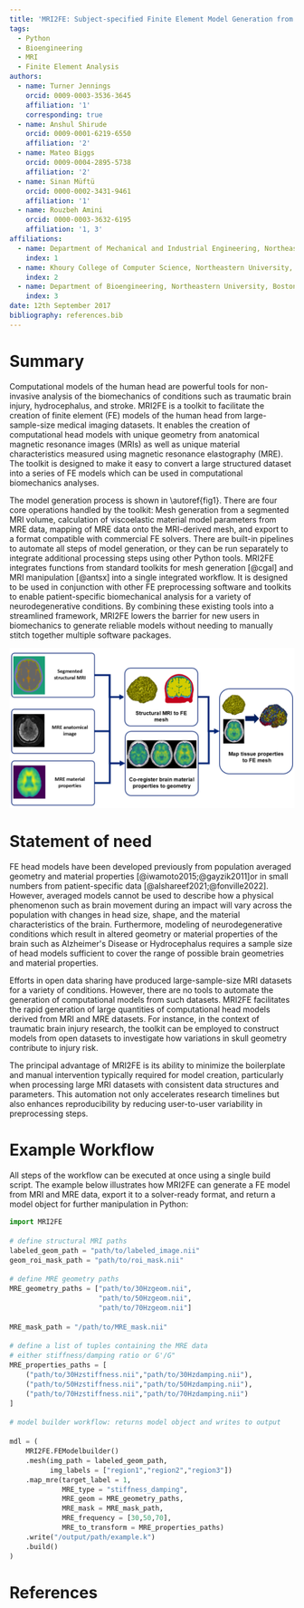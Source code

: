 ```yaml
---
title: 'MRI2FE: Subject-specified Finite Element Model Generation from Medical Imaging Data'
tags:
  - Python
  - Bioengineering
  - MRI
  - Finite Element Analysis
authors:
  - name: Turner Jennings
    orcid: 0009-0003-3536-3645
    affiliation: '1'
    corresponding: true
  - name: Anshul Shirude
    orcid: 0009-0001-6219-6550
    affiliation: '2'
  - name: Mateo Biggs
    orcid: 0009-0004-2895-5738
    affiliation: '2'
  - name: Sinan Müftü
    orcid: 0000-0002-3431-9461
    affiliation: '1'
  - name: Rouzbeh Amini
    orcid: 0000-0003-3632-6195
    affiliation: '1, 3'
affiliations:
  - name: Department of Mechanical and Industrial Engineering, Northeastern University, Boston, MA
    index: 1
  - name: Khoury College of Computer Science, Northeastern University, Boston, MA
    index: 2
  - name: Department of Bioengineering, Northeastern University, Boston, MA
    index: 3
date: 12th September 2017
bibliography: references.bib
---
```


# Summary

Computational models of the human head are powerful tools for non-invasive analysis of the biomechanics of conditions such as traumatic brain injury, hydrocephalus, and stroke.  MRI2FE is a toolkit to facilitate the creation of finite element (FE) models of the human head from large-sample-size medical imaging datasets.  It enables the creation of computational head models with unique geometry from anatomical magnetic resonance images (MRIs) as well as unique material characteristics measured using magnetic resonance elastography (MRE).  The toolkit is designed to make it easy to convert a large structured dataset into a series of FE models which can be used in computational biomechanics analyses. 

The model generation process is shown in \autoref{fig1}.  There are four core operations handled by the toolkit: Mesh generation from a segmented MRI volume, calculation of viscoelastic material model parameters from MRE data, mapping of MRE data onto the MRI-derived mesh, and export to a format compatible with commercial FE solvers.  There are built-in pipelines to automate all steps of model generation, or they can be run separately to integrate additional processing steps using other Python tools.  MRI2FE integrates functions from standard toolkits for mesh generation [@cgal] and MRI manipulation [@antsx] into a single integrated workflow.  It is designed to be used in conjunction with other FE preprocessing software and toolkits to enable patient-specific biomechanical analysis for a variety of neurodegenerative conditions.  By combining these existing tools into a streamlined framework, MRI2FE lowers the barrier for new users in biomechanics to generate reliable models without needing to manually stitch together multiple software packages.

![Workflow of FE model creation steps.\label{fig1}](figure.png)

# Statement of need

FE head models have been developed previously from population averaged geometry  and material properties [@iwamoto2015;@gayzik2011]or in small numbers from patient-specific data [@alshareef2021;@fonville2022].  However, averaged models cannot be used to describe how a physical phenomenon such as brain movement during an impact will vary across the population with changes in head size, shape, and the material characteristics of the brain.  Furthermore, modeling of neurodegenerative conditions which result in altered geometry or material properties of the brain such as Alzheimer's Disease or Hydrocephalus requires a sample size of head models sufficient to cover the range of possible brain geometries and material properties.  

Efforts in open data sharing have produced large-sample-size MRI datasets for a variety of conditions.  However, there are no tools to automate the generation of computational models from such datasets.  MRI2FE facilitates the rapid generation of large quantities of computational head models derived from MRI and MRE datasets.  For instance, in the context of traumatic brain injury research, the toolkit can be employed to construct models from open datasets to investigate how variations in skull geometry contribute to injury risk.

The principal advantage of MRI2FE is its ability to minimize the boilerplate and manual intervention typically required for model creation, particularly when processing large MRI datasets with consistent data structures and parameters. This automation not only accelerates research timelines but also enhances reproducibility by reducing user-to-user variability in preprocessing steps.

# Example Workflow

All steps of the workflow can be executed at once using a single build script. The example below illustrates how MRI2FE can generate a FE model from MRI and MRE data, export it to a solver-ready format, and return a model object for further manipulation in Python:

```python
import MRI2FE

# define structural MRI paths
labeled_geom_path = "path/to/labeled_image.nii"
geom_roi_mask_path = "path/to/roi_mask.nii"

# define MRE geometry paths
MRE_geometry_paths = ["path/to/30Hzgeom.nii",
                      "path/to/50Hzgeom.nii",
                      "path/to/70Hzgeom.nii"]

MRE_mask_path = "/path/to/MRE_mask.nii"

# define a list of tuples containing the MRE data
# either stiffness/damping ratio or G'/G"
MRE_properties_paths = [
    ("path/to/30Hzstiffness.nii","path/to/30Hzdamping.nii"),
    ("path/to/50Hzstiffness.nii","path/to/50Hzdamping.nii"),
    ("path/to/70Hzstiffness.nii","path/to/70Hzdamping.nii")
]

# model builder workflow: returns model object and writes to output

mdl = (
    MRI2FE.FEModelbuilder()
    .mesh(img_path = labeled_geom_path,
          img_labels = ["region1","region2","region3"])
    .map_mre(target_label = 1,
             MRE_type = "stiffness_damping",
             MRE_geom = MRE_geometry_paths,
             MRE_mask = MRE_mask_path,
             MRE_frequency = [30,50,70],
             MRE_to_transform = MRE_properties_paths)
    .write("/output/path/example.k")
    .build()
)

```

# References
